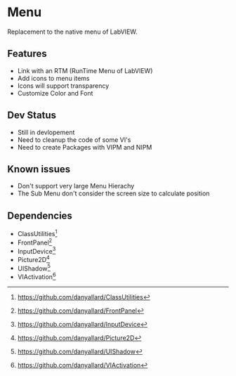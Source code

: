 # Menu
 
Replacement to the native menu of LabVIEW.

## Features
 - Link with an RTM (RunTime Menu of LabVIEW)
 - Add icons to menu items
 - Icons will support transparency
 - Customize Color and Font

## Dev Status
 - Still in devlopement
 - Need to cleanup the code of some VI's
 - Need to create Packages with VIPM and NIPM

## Known issues
 - Don't support very large Menu Hierachy
 - The Sub Menu don't consider the screen size to calculate position
 
## Dependencies
 - ClassUtilities[^1]
 - FrontPanel[^2]
 - InputDevice[^3]
 - Picture2D[^4]
 - UIShadow[^5]
 - VIActivation[^6]

 [^1]: <https://github.com/danyallard/ClassUtilities>
 [^2]: <https://github.com/danyallard/FrontPanel>
 [^3]: <https://github.com/danyallard/InputDevice>
 [^4]: <https://github.com/danyallard/Picture2D>
 [^5]: <https://github.com/danyallard/UIShadow>
 [^6]: <https://github.com/danyallard/VIActivation>
